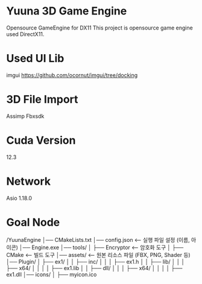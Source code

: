# Yuuna 3D Game Engine
Opensource GameEngine for DX11
This project is opensource game engine used DirectX11.

# Used UI Lib
imgui
https://github.com/ocornut/imgui/tree/docking

# 3D File Import
Assimp
Fbxsdk

# Cuda Version
12.3

# Network
Asio 1.18.0

# Goal Node
/YuunaEngine
│── CMakeLists.txt
│── config.json     <-- 실행 파일 설정 (이름, 아이콘)
│── Engine.exe
│── tools/
│   ├── Encryptor   <-- 암호화 도구
│   ├── CMake       <-- 빌드 도구
│── assets/         <-- 원본 리소스 파일 (FBX, PNG, Shader 등)
│── Plugin/
│   ├── ex1/
│   │   ├── inc/
│   │   │   ├── ex1.h
│   │   ├── lib/
│   │   │   ├── x64/
│   │   │   │   ├── ex1.lib
│   │   ├── dll/
│   │   │   ├── x64/
│   │   │   │   ├── ex1.dll
│── icons/
│   ├── myicon.ico
